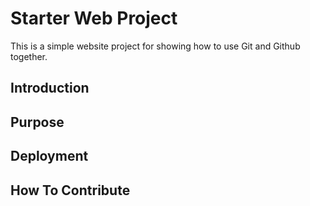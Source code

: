 # Starter Web Project

This is a simple website project for showing how to use Git and Github together.
## Introduction

## Purpose

## Deployment

## How To Contribute

